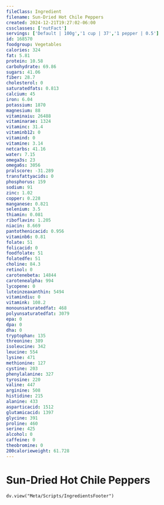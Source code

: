 ```yaml
---
fileClass: Ingredient
filename: Sun-Dried Hot Chile Peppers
created: 2024-12-21T19:27:02-06:00
cssclasses: ['nutFact']
servings: ['Default | 100g','1 cup | 37','1 pepper | 0.5']
id: 168570
foodgroup: Vegetables
calories: 324
fat: 5.81
protein: 10.58
carbohydrate: 69.86
sugars: 41.06
fiber: 28.7
cholesterol: 0
saturatedfats: 0.813
calcium: 45
iron: 6.04
potassium: 1870
magnesium: 88
vitaminaiu: 26488
vitaminarae: 1324
vitaminc: 31.4
vitaminb12: 0
vitamind: 0
vitamine: 3.14
netcarbs: 41.16
water: 7.15
omega3s: 23
omega6s: 3056
pralscore: -31.289
transfattyacids: 0
phosphorus: 159
sodium: 91
zinc: 1.02
copper: 0.228
manganese: 0.821
selenium: 3.5
thiamin: 0.081
riboflavin: 1.205
niacin: 8.669
pantothenicacid: 0.956
vitaminb6: 0.81
folate: 51
folicacid: 0
foodfolate: 51
folatedfe: 51
choline: 84.3
retinol: 0
carotenebeta: 14844
carotenealpha: 994
lycopene: 0
luteinzeaxanthin: 5494
vitamindiu: 0
vitamink: 108.2
monounsaturatedfat: 468
polyunsaturatedfat: 3079
epa: 0
dpa: 0
dha: 0
tryptophan: 135
threonine: 389
isoleucine: 342
leucine: 554
lysine: 471
methionine: 127
cystine: 203
phenylalanine: 327
tyrosine: 220
valine: 447
arginine: 508
histidine: 215
alanine: 433
asparticacid: 1512
glutamicacid: 1397
glycine: 391
proline: 460
serine: 425
alcohol: 0
caffeine: 0
theobromine: 0
200calorieweight: 61.728
---
```


# Sun-Dried Hot Chile Peppers

```dataviewjs
dv.view("Meta/Scripts/IngredientsFooter")
```